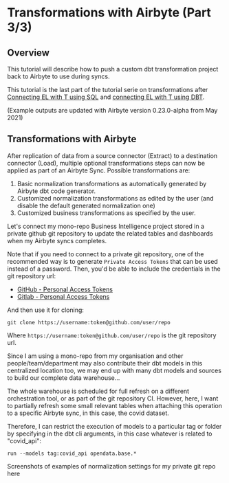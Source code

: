# Transformations with Airbyte \(Part 3/3\)

## Overview

This tutorial will describe how to push a custom dbt transformation project back to Airbyte to use during syncs.

This tutorial is the last part of the tutorial serie on transformations after [Connecting EL with T using SQL](transformations-with-sql.md) and 
[connecting EL with T using DBT](transformations-with-dbt.md).

(Example outputs are updated with Airbyte version 0.23.0-alpha from May 2021)

## Transformations with Airbyte

After replication of data from a source connector (Extract) to a destination connector (Load), multiple optional transformations steps can now be applied as part of an Airbyte Sync. Possible transformations are:

1. Basic normalization transformations as automatically generated by Airbyte dbt code generator.
2. Customized normalization transformations as edited by the user (and disable the default generated normalization one)
3. Customized business transformations as specified by the user.

Let's connect my mono-repo Business Intelligence project stored in a private github git repository to update the related tables and dashboards when my Airbyte syncs completes.

Note that if you need to connect to a private git repository, one of the recommended way is to generate `Private Access Tokens` that can be used instead of a password. Then, you'd be able to include the credentials in the git repository url:

- [GitHub - Personal Access Tokens](https://docs.github.com/en/github/authenticating-to-github/keeping-your-account-and-data-secure/creating-a-personal-access-token)
- [Gitlab - Personal Access Tokens](https://docs.gitlab.com/ee/user/profile/personal_access_tokens.html)

And then use it for cloning:

    git clone https://username:token@github.com/user/repo

Where `https://username:token@github.com/user/repo` is the git repository url.

Since I am using a mono-repo from my organisation and other people/team/department may also contribute their dbt models in this centralized location too, we may end up with many dbt models and sources to build our complete data warehouse...

The whole warehouse is scheduled for full refresh on a different orchestration tool, or as part of the git repository CI. However, here, I want to partially refresh some small relevant tables when attaching this operation to a specific Airbyte sync, in this case, the covid dataset.

Therefore, I can restrict the execution of models to a particular tag or folder by specifying in the dbt cli arguments, in this case whatever is related to "covid_api":

    run --models tag:covid_api opendata.base.*

Screenshots of examples of normalization settings for my private git repo here
